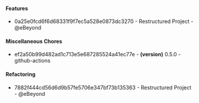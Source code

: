 #### Features
- 0a25e0fcd6f6d68331f9f7ec5a528e0873dc3270 - Restructured Project - @eBeyond

#### Miscellaneous Chores
- ef2a50b99d482ad1c713e5e687285524a41ec77e - **(version)** 0.5.0 - github-actions
#### Refactoring
- 7882f444cd56d6d9b57fe5706e347bf73b135363 - Restructured Project - @eBeyond




